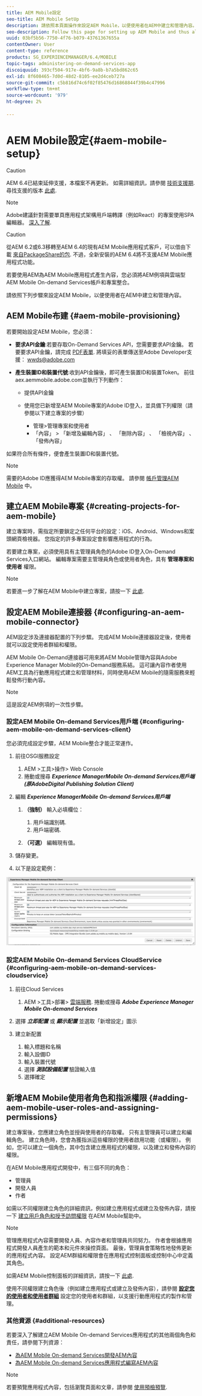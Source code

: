 ```yaml
---
title: AEM Mobile設定
seo-title: AEM Mobile SetUp
description: 請依照本頁面操作來設定AEM Mobile，以便使用者在AEM中建立和管理內容。 本頁提供將AEM例項與雲端AEM Mobile On-demand Services帳戶及專案整合的相關資訊。
seo-description: Follow this page for setting up AEM Mobile and thus allowing the user to create and manage the content within AEM. This page provides information on integrating the AEM instance with the cloud-based AEM Mobile On-Demand Services account and project(s).
uuid: 03bf5b56-7750-4f76-b079-43761367655a
contentOwner: User
content-type: reference
products: SG_EXPERIENCEMANAGER/6.4/MOBILE
topic-tags: administering-on-demand-services-app
discoiquuid: 393cf504-917e-4bf6-9a8b-b7a5bd862c65
exl-id: 8f608465-7d0d-48d2-8105-ee2d4ceb727a
source-git-commit: c5b816d74c6f02f85476d16868844f39b4c47996
workflow-type: tm+mt
source-wordcount: '979'
ht-degree: 2%

---
```


# AEM Mobile設定{#aem-mobile-setup}

>[!CAUTION]
>
>AEM 6.4已結束延伸支援，本檔案不再更新。 如需詳細資訊，請參閱 [技術支援期](https://helpx.adobe.com//tw/support/programs/eol-matrix.html). 尋找支援的版本 [此處](https://experienceleague.adobe.com/docs/).

>[!NOTE]
>
>Adobe建議針對需要單頁應用程式架構用戶端轉譯（例如React）的專案使用SPA編輯器。 [深入了解](/help/sites-developing/spa-overview.md).

>[!CAUTION]
>
>從AEM 6.2或6.3移轉至AEM 6.4的現有AEM Mobile應用程式客戶，可以借由下載 [來自PackageShare的包](https://www.adobeaemcloud.com/content/marketplace/marketplaceProxy.html?packagePath=/content/companies/public/adobe/packages/cq640/compatpack/aem-mobile-package). 不過，全新安裝的AEM 6.4將不支援AEM Mobile應用程式功能。

若要使用AEM為AEM Mobile應用程式產生內容，您必須將AEM例項與雲端型AEM Mobile On-demand Services帳戶和專案整合。

請依照下列步驟來設定AEM Mobile，以便使用者在AEM中建立和管理內容。

## AEM Mobile布建 {#aem-mobile-provisioning}

若要開始設定AEM Mobile，您必須：

* **要求API金鑰**:若要存取On-Demand Services API，您需要要求API金鑰。 若要要求API金鑰，請完成 [PDF表單](https://helpx.adobe.com/digital-publishing-solution/help/integrating-dps.html). 將填妥的表單傳送至Adobe Developer支援： [wwds@adobe.com](mailto:wwds@adobe.com)

* **產生裝置ID和裝置代號**:收到API金鑰後，即可產生裝置ID和裝置Token。 前往aex.aemmobile.adobe.com並執行下列動作：

   * 提供API金鑰
   * 使用您已新增至AEM Mobile專案的Adobe ID登入，並具備下列權限（請參閱以下建立專案的步驟）

      * 管理>管理專案和使用者
      * 「內容」 > 「新增及編輯內容」 、 「刪除內容」 、 「檢視內容」 、 「發佈內容」

如果符合所有條件，便會產生裝置ID和裝置代號。

>[!NOTE]
>
>需要的Adobe ID應獲得AEM Mobile專案的存取權。 請參閱 [帳戶管理AEM Mobile](https://helpx.adobe.com/digital-publishing-solution/help/account-admin-dps.html) 中。

## 建立AEM Mobile專案 {#creating-projects-for-aem-mobile}

建立專案時，需指定所要鎖定之任何平台的設定：iOS、Android、Windows和案頭網頁檢視器。 您指定的許多專案設定會影響應用程式的行為。

若要建立專案，必須使用具有主管理員角色的Adobe ID登入On-Demand Services入口網站。 編輯專案需要主管理員角色或使用者角色，具有 **管理專案和使用者** 權限。

>[!NOTE]
>
>若要進一步了解在AEM Mobile中建立專案，請按一下 [此處](https://helpx.adobe.com/digital-publishing-solution/help/creating-projects.html).

## 設定AEM Mobile連接器 {#configuring-an-aem-mobile-connector}

AEM設定涉及連接器配置的下列步驟。 完成AEM Mobile連接器設定後，使用者就可以設定使用者群組和權限。

AEM Mobile On-Demand連接器可用來將AEM Mobile管理內容與Adobe Experience Manager Mobile的On-Demand服務系結。 這可讓內容作者使用AEM工具為行動應用程式建立和管理材料，同時使用AEM Mobile的隨需服務來輕鬆發佈行動內容。

>[!NOTE]
>
>這是設定AEM例項的一次性步驟。

### 設定AEM Mobile On-demand Services用戶端 {#configuring-aem-mobile-on-demand-services-client}

您必須完成設定步驟，AEM Mobile整合才能正常運作。

1. 前往OSGI服務設定

   1. AEM >工具>操作> Web Console
   1. 捲動或搜尋 ***Experience ManagerMobile On-demand Services用戶端(原AdobeDigital Publishing Solution Client)***

1. 編輯 ***Experience ManagerMobile On-demand Services用戶端***

   1. **（強制）** 輸入必填欄位：

      1. 用戶端識別碼.
      1. 用戶端密碼.
   1. **（可選）** 編輯現有值。


1. 儲存變更。
1. 以下是設定範例：

![chlimage_1-53](assets/chlimage_1-53.png)

### 設定AEM Mobile On-demand Services CloudService {#configuring-aem-mobile-on-demand-services-cloudservice}

1. 前往Cloud Services

   1. AEM >工具>部署> [雲端服務](http://localhost:4502/libs/cq/core/content/tools/cloudservices.html). 捲動或搜尋 ***Adobe Experience Manager Mobile On-demand Services***

1. 選擇 ***立即配置*** 或 ***顯示配置*** 並選取「新增設定」圖示

1. 建立新配置

   1. 輸入標題和名稱
   1. 輸入設備ID
   1. 輸入裝置代號
   1. 選擇 ***測試設備配置*** 驗證輸入值
   1. 選擇確定

## 新增AEM Mobile使用者角色和指派權限 {#adding-aem-mobile-user-roles-and-assigning-permissions}

建立專案後，您應建立角色並授與使用者的存取權。 只有主管理員可以建立和編輯角色。 建立角色時，您會為獲指派這些權限的使用者啟用功能（或權限）。 例如，您可以建立一個角色，其中包含建立應用程式的權限，以及建立和發佈內容的權限。

在AEM Mobile應用程式開發中，有三個不同的角色：

* 管理員
* 開發人員
* 作者

如需以不同權限建立角色的詳細資訊，例如建立應用程式或建立及發佈內容，請按一下 [建立用戶角色和授予訪問權限](https://helpx.adobe.com/digital-publishing-solution/help/account-admin-dps.html) 在AEM Mobile幫助中。

>[!NOTE]
>
>管理應用程式內容需要開發人員、內容作者和管理員共同努力。 作者會根據應用程式開發人員產生的範本和元件來操控頁面。 最後，管理員會策略性地發佈更新的應用程式內容。 設定AEM群組和權限會在應用程式控制面板或控制中心中定義其角色。
>
>如需AEM Mobile控制面板的詳細資訊，請按一下 [此處](/help/mobile/mobile-apps-ondemand-application-dashboard.md).

使用不同權限建立角色後（例如建立應用程式或建立及發佈內容），請參閱 [**設定您的使用者和使用者群組**](/help/mobile/aem-mobile-configure-users.md) 設定您的使用者和群組，以支援行動應用程式的製作和管理。

### 其他資源 {#additional-resources}

若要深入了解建立AEM Mobile On-demand Services應用程式的其他兩個角色和責任，請參閱下列資源：

* [為AEM Mobile On-demand Services開發AEM內容](/help/mobile/aem-mobile-on-demand.md)
* [為AEM Mobile On-demand Services應用程式編寫AEM內容](/help/mobile/mobile-apps-ondemand.md)

>[!NOTE]
>
>若要預覽應用程式內容，包括瀏覽頁面和文章，請參閱 [使用預檢預覽](/help/mobile/aem-mobile-manage-ondemand-services.md).
